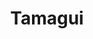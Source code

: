 ---
title: 'Tamagui'
description: 'Tamagui is a complete UI solution for cross-platform apps on React (web and native), featuring best-in-class performance and highly platform-optimized output thanks to a smart compiler'
link: 'https://tamagui.dev/docs/'
imageURL: 'https://res.cloudinary.com/dc6mrv5cb/image/upload/v1701191528/personal-resources/ui-stuff/tamagui.dev_docs_intro_introduction_loapq9.png'
---